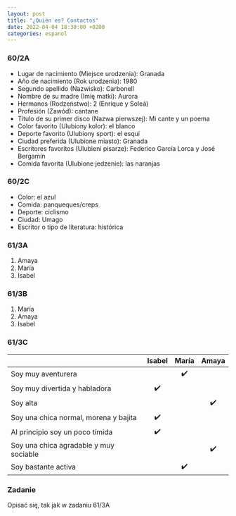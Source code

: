 ```yaml
---
layout: post
title: "¿Quién es? Contactos"
date: 2022-04-04 18:30:00 +0200
categories: espanol
---
```


### 60/2A

- Lugar de nacimiento (Miejsce urodzenia): Granada
- Año de nacimiento (Rok urodzenia): 1980 
- Segundo apellido (Nazwisko): Carbonell
- Nombre de su madre (Imię matki): Aurora
- Hermanos (Rodzeństwo): 2 (Enrique y Soleá)
- Profesión (Zawód): cantane
- Título de su primer disco (Nazwa pierwszej): Mi cante y un poema
- Color favorito (Ulubiony kolor): el blanco
- Deporte favorito (Ulubiony sport): el esquí
- Ciudad preferida (Ulubione miasto): Granada
- Escritores favoritos (Ulubieni pisarze): Federico García Lorca y José Bergamín
- Comida favorita (Ulubione jedzenie): las naranjas

### 60/2C

- Color: el azul
- Comida: panqueques/creps
- Deporte: ciclismo
- Ciudad: Umago
- Escritor o tipo de literatura: histórica

### 61/3A

1. Amaya
2. María
3. Isabel

### 61/3B

1. María
2. Amaya
3. Isabel

### 61/3C
|                                        |       Isabel       |       María        |       Amaya        |
| -------------------------------------- | :----------------: | :----------------: | :----------------: |
| Soy muy aventurera                     |                    | :heavy_check_mark: |                    |
| Soy muy divertida y habladora          | :heavy_check_mark: |                    |                    |
| Soy alta                               |                    |                    | :heavy_check_mark: |
| Soy una chica normal, morena y bajita  | :heavy_check_mark: |                    |                    |
| Al principio soy un poco tímida        | :heavy_check_mark: |                    |                    |
| Soy una chica agradable y muy sociable |                    |                    | :heavy_check_mark: |
| Soy bastante activa                    |                    | :heavy_check_mark: |                    |

### Zadanie

Opisać się, tak jak w zadaniu 61/3A
